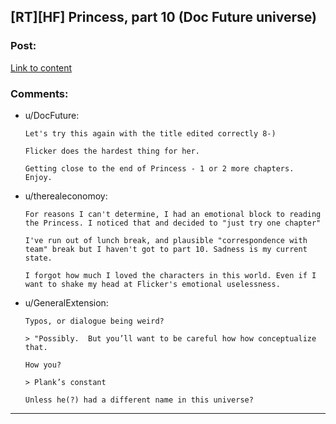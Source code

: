 ## [RT][HF] Princess, part 10 (Doc Future universe)

### Post:

[Link to content](https://docfuture.tumblr.com/post/620502317540753408/princess-part-10)

### Comments:

- u/DocFuture:
  ```
  Let's try this again with the title edited correctly 8-)

  Flicker does the hardest thing for her.

  Getting close to the end of Princess - 1 or 2 more chapters.  Enjoy.
  ```

- u/therealeconomoy:
  ```
  For reasons I can't determine, I had an emotional block to reading the Princess. I noticed that and decided to "just try one chapter" 

  I've run out of lunch break, and plausible "correspondence with team" break but I haven't got to part 10. Sadness is my current state.

  I forgot how much I loved the characters in this world. Even if I want to shake my head at Flicker's emotional uselessness.
  ```

- u/GeneralExtension:
  ```
  Typos, or dialogue being weird?

  > "Possibly.  But you’ll want to be careful how how conceptualize that.  

  How you?

  > Plank’s constant 

  Unless he(?) had a different name in this universe?
  ```

---

